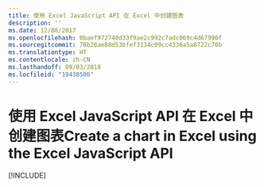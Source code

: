 ```yaml
---
title: 使用 Excel JavaScript API 在 Excel 中创建图表
description: ''
ms.date: 12/08/2017
ms.openlocfilehash: 0baef972740d33f9ae2c992c7adc069c4d67990f
ms.sourcegitcommit: 78b28ae88d53bfef3134c09cc4336a5a8722c70b
ms.translationtype: HT
ms.contentlocale: zh-CN
ms.lasthandoff: 09/03/2018
ms.locfileid: "19438506"
---
```

# <a name="create-a-chart-in-excel-using-the-excel-javascript-api"></a><span data-ttu-id="131bc-102">使用 Excel JavaScript API 在 Excel 中创建图表</span><span class="sxs-lookup"><span data-stu-id="131bc-102">Create a chart in Excel using the Excel JavaScript API</span></span>

[!INCLUDE[](../includes/excel-tutorial-create-chart.md)]